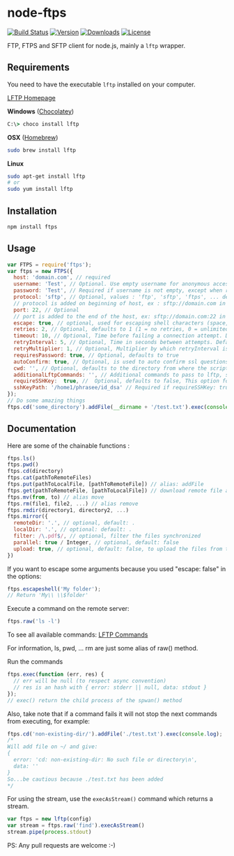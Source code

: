 node-ftps
=========
<p>
  <a href="https://travis-ci.org/Atinux/node-ftps"><img src="https://travis-ci.org/Atinux/node-ftps.svg?branch=master" alt="Build Status"></a>
  <a href="https://www.npmjs.com/package/ftps"><img src="https://img.shields.io/npm/v/ftps.svg" alt="Version"></a>
  <a href="https://www.npmjs.com/package/ftps"><img src="https://img.shields.io/npm/dt/ftps.svg" alt="Downloads"></a>
  <a href="https://www.npmjs.com/package/ftps"><img src="https://img.shields.io/npm/l/ftps.svg" alt="License"></a>
</p>

FTP, FTPS and SFTP client for node.js, mainly a `lftp` wrapper.

Requirements
------------

You need to have the executable `lftp` installed on your computer.

[LFTP Homepage](http://lftp.yar.ru/)

**Windows** ([Chocolatey](https://chocolatey.org/))
```cmd
C:\> choco install lftp
```
**OSX** ([Homebrew](http://brew.sh/))
```bash
sudo brew install lftp
```
**Linux**
```bash
sudo apt-get install lftp
# or
sudo yum install lftp
```

Installation
-----------

``` sh
npm install ftps
```

Usage
-----

``` js
var FTPS = require('ftps');
var ftps = new FTPS({
  host: 'domain.com', // required
  username: 'Test', // Optional. Use empty username for anonymous access.
  password: 'Test', // Required if username is not empty, except when requiresPassword: false
  protocol: 'sftp', // Optional, values : 'ftp', 'sftp', 'ftps', ... default: 'ftp'
  // protocol is added on beginning of host, ex : sftp://domain.com in this case
  port: 22, // Optional
  // port is added to the end of the host, ex: sftp://domain.com:22 in this case
  escape: true, // optional, used for escaping shell characters (space, $, etc.), default: true
  retries: 2, // Optional, defaults to 1 (1 = no retries, 0 = unlimited retries)
  timeout: 10, // Optional, Time before failing a connection attempt. Defaults to 10
  retryInterval: 5, // Optional, Time in seconds between attempts. Defaults to 5
  retryMultiplier: 1, // Optional, Multiplier by which retryInterval is multiplied each time new attempt fails. Defaults to 1
  requiresPassword: true, // Optional, defaults to true
  autoConfirm: true, // Optional, is used to auto confirm ssl questions on sftp or fish protocols, defaults to false
  cwd: '', // Optional, defaults to the directory from where the script is executed
  additionalLftpCommands: '', // Additional commands to pass to lftp, splitted by ';'
  requireSSHKey:  true, //  Optional, defaults to false, This option for SFTP Protocol with ssh key authentication
  sshKeyPath: '/home1/phrasee/id_dsa' // Required if requireSSHKey: true , defaults to empty string, This option for SFTP Protocol with ssh key authentication
});
// Do some amazing things
ftps.cd('some_directory').addFile(__dirname + '/test.txt').exec(console.log);
```

Documentation
------------------

Here are some of the chainable functions :

``` js
ftps.ls()
ftps.pwd()
ftps.cd(directory)
ftps.cat(pathToRemoteFiles)
ftps.put(pathToLocalFile, [pathToRemoteFile]) // alias: addFile
ftps.get(pathToRemoteFile, [pathToLocalFile]) // download remote file and save to local path (if not given, use same name as remote file), alias: getFile
ftps.mv(from, to) // alias move
ftps.rm(file1, file2, ...) // alias remove
ftps.rmdir(directory1, directory2, ...)
ftps.mirror({
  remoteDir: '.', // optional, default: .
  localDir: '.', // optional: default: .
  filter: /\.pdf$/, // optional, filter the files synchronized
  parallel: true / Integer, // optional, default: false
  upload: true, // optional, default: false, to upload the files from the locaDir to the remoteDir
})
```

If you want to escape some arguments because you used "escape: false" in the options:
```js
ftps.escapeshell('My folder');
// Return 'My\\ \\$folder'
```

Execute a command on the remote server:
```js
ftps.raw('ls -l')
```

To see all available commands: [LFTP Commands](http://lftp.yar.ru/lftp-man.html)

For information, ls, pwd, ... rm are just some alias of raw() method.

Run the commands
``` js
ftps.exec(function (err, res) {
  // err will be null (to respect async convention)
  // res is an hash with { error: stderr || null, data: stdout }
});
// exec() return the child process of the spwan() method
```

Also, take note that if a command fails it will not stop the next commands from executing, for example:
``` js
ftps.cd('non-existing-dir/').addFile('./test.txt').exec(console.log);
/*
Will add file on ~/ and give:
{
  error: 'cd: non-existing-dir: No such file or directory\n',
  data: ''
}
So...be cautious because ./test.txt has been added
*/

```

For using the stream, use the `execAsStream()` command which returns a stream.
```js
var ftps = new lftp(config)
var stream = ftps.raw('find').execAsStream()
stream.pipe(process.stdout)
```



PS: Any pull requests are welcome :-)
